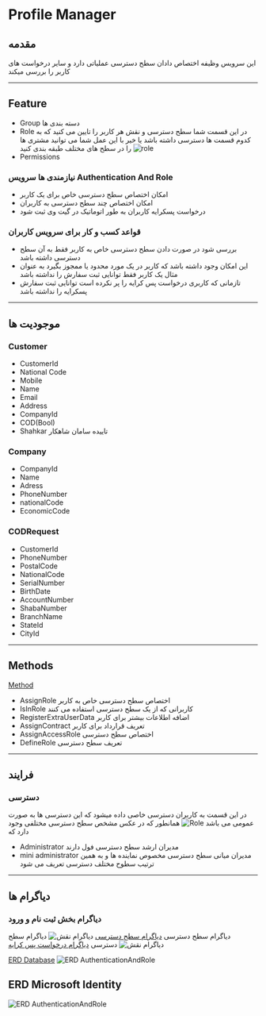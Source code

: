 # Profile Manager

## مقدمه

این سرویس وظیفه اختصاص دادان سطح دسترسی عملیاتی دارد و  سایر درخواست های کاربر را بررسی میکند

 ---

## Feature

- Group
  دسته بندی ها 
- Role
در این قسمت شما سطح دسترسی و نقش هر کاربر را تایین می کنید که به کدوم قسمت ها دسترسی داشته باشد یا خیر با این عمل شما می توانید مشتری ها را در سطح های مختلف طبقه بندی کنید
![role](imgs/Role.png)
- Permissions
  
### نیازمندی ها سرویس Authentication And Role

- امکان اختصاص سطح دسترسی خاص برای یک کاربر
- امکان اختصاص چند سطح دسترسی به کاربران
- درخواست پسکرایه کاربران به طور اتوماتیک در گیت وی ثبت شود

### قواعد کسب و کار برای سرویس کاربران

- بررسی شود در صورت دادن سطح دسترسی خاص به کاربر فقط به آن سطح دسترسی داشته باشد
- این امکان وجود داشته باشد که کاربر در یک مورد محدود یا ممجوز بگیرد به عنوان مثال یک کاربر فقط توانایی  ثبت سفارش را نداشته باشد
- تازمانی که کاربری درخواست پس کرایه را پر نکرده است توانایی ثبت سفارش پسکرایه را نداشته باشد

---

## موجودیت ها

### Customer

- CustomerId
- National Code
- Mobile
- Name
- Email
- Address
- CompanyId
- COD(Bool)
- Shahkar
  تاییده سامان شاهکار

### Company

- CompanyId
- Name
- Adress
- PhoneNumber
- nationalCode
- EconomicCode

### CODRequest

- CustomerId
- PhoneNumber
- PostalCode
- NationalCode
- SerialNumber
- BirthDate
- AccountNumber
- ShabaNumber
- BranchName
- StateId
- CityId


---

## Methods

[Method](Diagrams/AuthenticationAndRoleMethod.drawio)

- AssignRole
  اختصاص سطح دسترسی خاص به کاربر
- IsInRole
  کاربرانی که از یک سطح دسترسی استفاده می کنند
- RegisterExtraUserData
  اضافه اطلاعات بیشتر برای کاربر  
- AssignContract
  تعریف قرارداد برای کاربر
- AssignAccessRole
  اختصاص سطح دسترسی
- DefineRole
  تعریف سطح دسترسی
  
---

## فرایند

### دسترسی 

در این قسمت به کاربران دسترسی خاصی داده میشود که این دسترسی ها به صورت عمومی می باشد
![Role](imgs/Role.jpg)
همانطور که در عکس مشخص سطح دسترسی مختلفی وجود دارد که 
- Administrator مدیران ارشد 
  سطح دسترسی فول دارند
- mini administrator مدیران میانی
  سطح دسترسی مخصوص نماینده ها
و به همین ترتیب سطوح مختلف دسترسی تعریف می شود

 
---

## دیاگرام ها

### دیاگرام بخش ثبت نام و ورود

 دیاگرام سطح دسترسی
  [دیاگرام سطح دسترسی](Diagrams/Diagram-CustumerRole.drawio)
  ![دیاگرام نقش](imgs/BR-CustumerRole.png)
دیاگرام سطح دسترسی
  [دیاگرام درخواست پس کرایه](Diagrams/BCP1-CODPlan.drawio)
  ![دیاگرام نقش](imgs/CODRequest.png)

[ERD Database](Diagrams/ProfileManager.drawio)
![ERD AuthenticationAndRole](imgs/ProfileManager.png)

## ERD Microsoft Identity

![ERD AuthenticationAndRole](imgs/MicrosoftIdentity.png)
